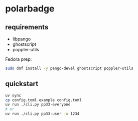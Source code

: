 # polarbadge

## requirements

- libpango
- ghostscript
- poppler-utils

Fedora prep:

``` bash
sudo dnf install -y pango-devel ghostscript poppler-utils
```

## quickstart

``` bash
uv sync
cp config.toml.example config.toml
uv run ./cli.py pp33-everyone
# or
uv run ./cli.py pp33-user -u 1234
```
